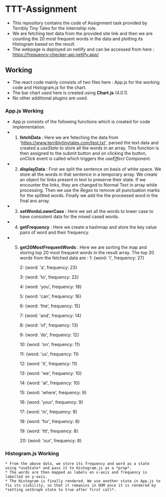 # TTT-Assignment
* This repository contains the code of Assignment task provided by Terribly Tiny Tales for the Internship role.
* We are fetching text data from the provided site link and then we are counting the 20 most frequent words in the data and plotting its Histogram based on the result.
* The webpage is deployed on netlify and can be accessed from here : https://frequency-checker-api.netlify.app/


## Working
* The react code mainly consists of two files here : App.js for the working code and Histogram.js for the chart.
* The bar chart used here is created using __Chart.js__ (4.0.1).
* No other additional plugins are used.
### App.js Working
  * App.js consists of the following functions which is created for code implementation.
  * 1. __fetchData__ : Here we are feteching the data from 'https://www.terriblytinytales.com/test.txt', parsed the text data and created a *useState* to store all the words in an array. This function is then assigned to the submit button and on clicking the button, *onClick* event is called which triggers the *useEffect* Component.
  * 2. __displayData__ : First we split the sentence on basis of white space. We store all the words in that sentence in a temporary array. We create an object for links present in text to preserve their state. If we encounter the links, they are changed to Normal Text in array while processing. Then we use the *Regex* to remove all punctuation marks for the splitted words. Finally we add the the proceesed word in the final ans array.
  * 3. __setWordsLowerCase__ : Here we set all the words to lower case to have consistent data for the mixed cased words.
  * 4. __getFrequency__ : Here we create a hashmap and store the key value pairs of word and their frequency.
  * 5. __get20MostFrequentWords__ : Here we are sorting the map and storing top 20 most frequent words in the result array. The top 20 words from the fetched data are :
        1: {word: 'i', frequency: 27}

        2: {word: 'a', frequency: 23}

        3: {word: 'to', frequency: 22}

        4: {word: 'you', frequency: 18}

        5: {word: 'can', frequency: 16}

        6: {word: 'the', frequency: 15}

        7: {word: 'and', frequency: 14}

        8: {word: 'of', frequency: 13}

        9: {word: 'do', frequency: 12}

        10: {word: 'on', frequency: 11}

        11: {word: 'us', frequency: 11}

        12: {word: 'it', frequency: 11}

        13: {word: 'we', frequency: 10}

        14: {word: 'at', frequency: 10}

        15: {word: 'where', frequency: 9}

        16: {word: 'your', frequency: 9}

        17: {word: 'in', frequency: 9}

        18: {word: 'for', frequency: 8}

        19: {word: 'ttt', frequency: 8}

        20: {word: 'our', frequency: 8}
        
### Histogram.js Working
    * From the above data, we store its frequency and word as a state using *useState* and pass it to Histogram.js as a *prop*.
    * The words are then mapped as labels on x-axis and frequency is labelled on y-axis.
    * The Histogram is finally rendered. We use another state in App.js to fix its visbility, so that it remanins in DOM once it is rendered by *setting setGraph state to true after first call*.